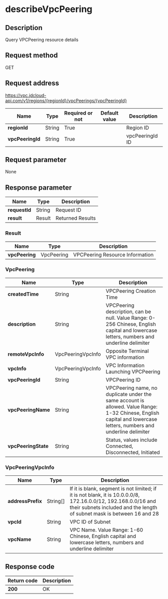 # describeVpcPeering


## Description
Query VPCPeering resource details

## Request method
GET

## Request address
https://vpc.jdcloud-api.com/v1/regions/{regionId}/vpcPeerings/{vpcPeeringId}

|Name|Type|Required or not|Default value|Description|
|---|---|---|---|---|
|**regionId**|String|True| |Region ID|
|**vpcPeeringId**|String|True| |vpcPeeringId ID|

## Request parameter
None


## Response parameter
|Name|Type|Description|
|---|---|---|
|**requestId**|String|Request ID|
|**result**|Result|Returned Results|


### Result
|Name|Type|Description|
|---|---|---|
|**vpcPeering**|VpcPeering|VPCPeering Resource Information|
### VpcPeering
|Name|Type|Description|
|---|---|---|
|**createdTime**|String|VPCPeering Creation Time|
|**description**|String|VPCPeering description, can be null. Value Range: 0-256 Chinese, English capital and lowercase letters, numbers and underline delimiter|
|**remoteVpcInfo**|VpcPeeringVpcInfo|Opposite Terminal VPC information|
|**vpcInfo**|VpcPeeringVpcInfo|VPC Information Launching VPCPeering|
|**vpcPeeringId**|String|VPCPeering ID|
|**vpcPeeringName**|String|VPCPeering name, no duplicate under the same account is allowed. Value Range: 1-32 Chinese, English capital and lowercase letters, numbers and underline delimiter|
|**vpcPeeringState**|String|Status, values include Connected, Disconnected, Initiated|
### VpcPeeringVpcInfo
|Name|Type|Description|
|---|---|---|
|**addressPrefix**|String[]|If it is blank, segment is not limited; if it is not blank, it is 10.0.0.0/8, 172.16.0.0/12, 192.168.0.0/16 and their subnets included and the length of subnet mask is between 16 and 28|
|**vpcId**|String|VPC ID of Subnet|
|**vpcName**|String|VPC Name. Value Range: 1-60 Chinese, English capital and lowercase letters, numbers and underline delimiter|

## Response code
|Return code|Description|
|---|---|
|**200**|OK|
